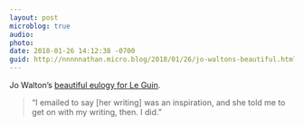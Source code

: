```yaml
---
layout: post
microblog: true
audio: 
photo: 
date: 2018-01-26 14:12:38 -0700
guid: http://nnnnnathan.micro.blog/2018/01/26/jo-waltons-beautiful.html
---
```

Jo Walton’s [beautiful eulogy for Le Guin](https://www.tor.com/2018/01/24/bright-the-hawks-flight-in-the-empty-sky-ursula-k-le-guin/).

> “I emailed to say [her writing] was an inspiration, and she told me to get on with my writing, then. I did.”

